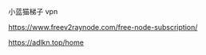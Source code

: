 小蓝猫梯子   vpn

https://www.freev2raynode.com/free-node-subscription/




https://adlkn.top/home









